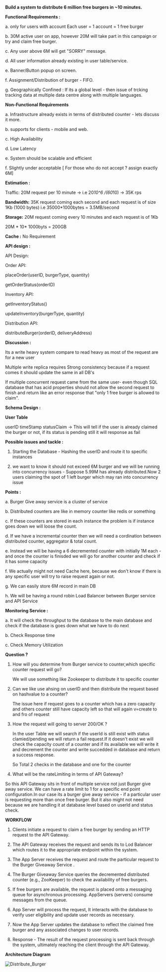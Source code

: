 
**Build a system to distribute 6 million free burgers in ~10 minutes.**

**Functional Requirements :**

a. only for users with account
   Each user = 1 account = 1 free burger

b. 30M active user on app, however 20M will take part in this campaign or try and claim free burger.

c. Any user above 6M will get "SORRY" message.

d. All user information  already existing in user table/service.

e. Banner/Button popup on screen.

f. Assignment/Distribution of burger - FIFO.

g. Geographically Confined : If  its a global level - then issue of trcking tracking data at multiple data centre along with multiple languages.

**Non-Functional Requirements**

a. Infrastructure already exists in terms of distributed counter - lets discuss it more.

b. supports for clients - mobile and web.

c. High Availability

d. Low Latency

e. System should be scalable and efficient

f. Slightly under acceptable [ For those who do not accept ? assign exactly 6M]


**Estimation :**

Traffic:
20M request per 10 minute -> i.e 20*10^6 /(60*10) -> 35K rps

**Bandwidth:**
35K request coming each second and each request is of size 1Kb (1000 bytes) i.e
35000*1000bytes = 3.5MB/second


**Storage:**
20M request coming every 10 minutes and each request is of 1Kb 

20M * 10* 1000byts = 200GB

**Cache :**
No Requirement


**API design :**

API Design:

Order API:

placeOrder(userID, burgerType, quantity)

getOrderStatus(orderID)

Inventory API:

getInventoryStatus()

updateInventory(burgerType, quantity)

Distribution API:

distributeBurger(orderID, deliveryAddress)



**Discussion :**


Its a write heavy system compare to read heavy as most of the request are for a new user

Multiple write replica requires Strong consistency because if a request comes it should update the same in all DB's

If multiple concurrent request came from the same user- even though SQL database that has acid properties should not allow the second request to finish and return like an error response that "only 1 free burger is allowed to claim".


**Schema Design :**

**User Table**

userID    timeStamp     statusClaim -> This will tell if the user is already claimed the burger or not, if its status is pending still it will response as fail


**Possible issues and tackle :**

1. Starting the Database - Hashing the userID and route it to specific instances

2. we want to know it should not exceed 6M burger and we will be running into concurrency issues - Suppose 5.99M has already distributed.Now 2 users claiming the spot of 1 left burger which may ran into concurrency issue

**Points :**

a. Burger Give away service is a cluster of service

b. Distributed counters are like in memory counter like redis or something 

c. If these counters are stored in each instance the problem is if instance goes down we will loose the count.

d. If we have a incremental counter then we will need a cordination between distributed counter, aggregator & total count.

e. Instead we will be having a 6 decremented counter with initially 1M each - and once the counter is finisded we will go for another counter and check if it has some capacity

f. We actually might not need Cache here, because we don't know if there is any specific user will try to raise request again or not. 

g. We can easily store 6M record in main DB

h. We will be having a round robin Load Balancer between Burger service and API Service 

**Monitoring Service :**

a. It will check the throughput to the database to the main database and check if the database is goes down what we have to do next

b. Check Response time

c. Check Memory Utilization


**Question ?**

1. How will you determine from Burger service to counter,which specific counter request will go?

   We will use something like Zookeeper to distribute it to specific counter

2. Can we like use ahsing on userID and then distribute the request based on hashvalue to a counter?

   The issue here if request goes to a counter which has a zero capacity and others counter still have capacity left 
   so that will again v=create to and fro of request

3. How the request will going to server 200/OK ?

   In the user Table we will search if the userId is still exist with status clamied/pending we will return a fail 
   request.If it doesn't exist we will check the capacity count of a counter and if its available we will write it and 
   decrement the counter and write succedded in database and return a success response.

   So Total 2 checks in the database and one for the counter

4. What will be the rateLimiting in terms of API Gateway?

  So this API Gateway sits in front of multiple service not just Burger give away service. We can have a rate limit to 
  1 for a specific end point configuration.In our case its a burger give away service - if a particular user is 
  requesting more than once free burger. But it also might not need because we are handling it at database level based 
  on userId and status check.


**WORKFLOW**

1. Clients initiate a request to claim a free burger by sending an HTTP request to the API Gateway.

2. The API Gateway receives the request and sends its to Lod Balancer which routes it to the appropriate 
   endpoint within the system.

3. The App Server receives the request and route the particular request to the Burger Giveaway Service .

4. The Burger Giveaway Service queries the decremented distributed counter (e.g., ZooKeeper) to check the availability of free burgers.

5. If free burgers are available, the request is placed onto a messaging queue for asynchronous processing.
   AppServers (servers) consume messages from the queue.

6. App Server will process the request, It interacts with the database to verify user eligibility and update user records as necessary.

7. Now the App Server updates the database to reflect the claimed free burger and any associated changes to user records.

8. Response - The result of the request processing is sent back through the system, ultimately reaching the client through the API Gateway.




**Architecture Diagram**


![Distribute_Burger](https://github.com/shubhammahawar/System-Design/assets/22192051/07df8372-9369-44a7-ba64-60b16c65cb30)















